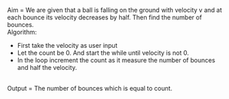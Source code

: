 Aim = We are given that a ball is falling on the ground with velocity v and at each bounce its velocity decreases by half. Then find the number of bounces.
<br>
Algorithm:
<br>
<ul>
<li>
First take the velocity as user input
</li>
<li>
Let the count be 0. And start the while until velocity is not 0.
</li>
<li>
In the loop increment the count as it measure the number of bounces and half the velocity.
</li>
</ul>
<br>
Output = The number of bounces which is equal to count.
